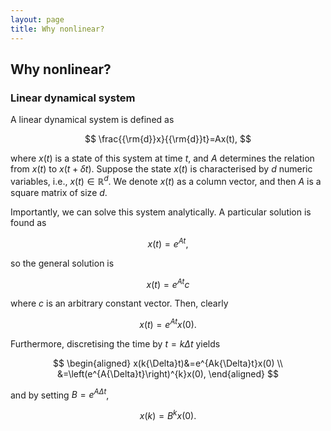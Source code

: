 ```yaml
---
layout: page
title: Why nonlinear?
---
```


## Why nonlinear?
### Linear dynamical system
A linear dynamical system is defined as

$$ \frac{{\rm{d}}x}{{\rm{d}}t}=Ax(t), $$

where $x(t)$ is a state of this system at time $t$, and $A$ determines the relation from $x(t)$ to $x(t+{\delta}t)$. Suppose the state $x(t)$ is characterised by $d$ numeric variables, i.e., $x(t)\in\mathbb{R}^{d}$. We denote $x(t)$ as a column vector, and then $A$ is a square matrix of size $d$.

Importantly, we can solve this system analytically. A particular solution is found as

$$ x(t)=e^{At}, $$

so the general solution is

$$ x(t)=e^{At}c $$

where $c$ is an arbitrary constant vector. Then, clearly

$$ x(t)=e^{At}x(0). $$

Furthermore, discretising the time by $t=k{\Delta}t$ yields

$$
\begin{aligned}
x(k{\Delta}t)&=e^{Ak{\Delta}t}x(0) \\
&=\left(e^{A{\Delta}t}\right)^{k}x(0),
\end{aligned}
$$

and by setting $B=e^{A{\Delta}t}$,

$$x(k)=B^{k}x(0).$$
